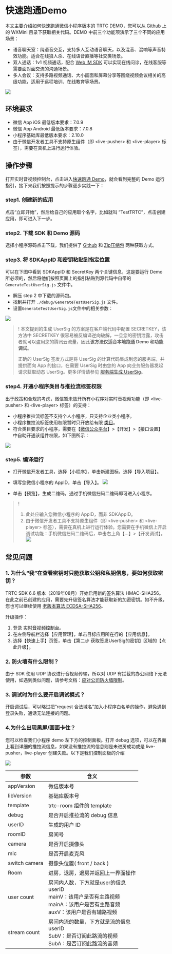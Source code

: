 # 快速跑通Demo

 本文主要介绍如何快速跑通微信小程序版本的 TRTC DEMO，您可以从 [Github](https://github.com/tencentyun/TRTCSDK) 上的 WXMini 目录下获取相关代码。DEMO 中前三个功能项演示了三个不同的应用场景：
 
 - 语音聊天室：纯语音交互，支持多人互动语音聊天，以及混音、混响等声音特效功能。适合在线狼人杀、在线语音直播等社交类场景。
 - 双人通话：1v1 视频通话，配合 [Web IM SDK](https://cloud.tencent.com/document/product/269/37411) 可以实现在线问诊，在线客服等需要面对面交流的沟通场景。
 - 多人会议：支持多路视频通话、大小画面和屏幕分享等围绕视频会议相关的高级功能，适用于远程培训、在线教育等场景。
 
 ![](https://main.qcloudimg.com/raw/6517a8a927130474927628457cdc27be.jpg)

## 环境要求

- 微信 App iOS 最低版本要求：7.0.9
- 微信 App Android 最低版本要求：7.0.8
- 小程序基础库最低版本要求：2.10.0
- 由于微信开发者工具不支持原生组件（即 &lt;live-pusher&gt; 和 &lt;live-player&gt; 标签），需要在真机上进行运行体验。

## 操作步骤

打开实时音视频控制台，点击进入[快速跑通 Demo](https://console.cloud.tencent.com/trtc/quickstart)，就会看到完整的 Demo 运行指引，接下来我们按照提示的步骤逐步实践一下：

### step1. 创建新的应用
点击“立即开始”，然后给自己的应用取个名字，比如就叫 “TestTRTC”，点击创建应用，即可进入下一步。


### step2. 下载 SDK 和 Demo 源码
选择小程序源码点击下载，我们提供了 [Github](https://github.com/tencentyun/TRTCSDK/tree/master) 和 [Zip压缩包](https://web.sdk.qcloud.com/trtc/miniapp/download/trtc-room.zip) 两种获取方式。

### step3. 将 SDKAppID 和密钥粘贴到指定位置
可以在下图中看到 SDKAppID 和 SecretKey 两个关键信息，这是要运行 Demo 所必须的，然后将他们按照页面上的指引粘贴到源代码中自带的 `GenerateTestUserSig.js` 文件中。
- 解压 step 2 中下载的源码包。
- 找到并打开 `./debug/GenerateTestUserSig.js` 文件。
- 设置`GenerateTestUserSig.js`文件中的相关参数：

![](https://main.qcloudimg.com/raw/74b82ded221f8e2e91e4f918da6b5932.png)

> !
> 本文提到的生成 UserSig 的方案是在客户端代码中配置 SECRETKEY，该方法中 SECRETKEY 很容易被反编译逆向破解，一旦您的密钥泄露，攻击者就可以盗用您的腾讯云流量，因此**该方法仅适合本地跑通 Demo 和功能调试**。
> 
> 正确的 UserSig 签发方式是将 UserSig 的计算代码集成到您的服务端，并提供面向 App 的接口，在需要 UserSig 时由您的 App 向业务服务器发起请求获取动态 UserSig。更多详情请参见 [服务端生成 UserSig](https://cloud.tencent.com/document/product/647/17275#Server)。

### step4. 开通小程序类目与推拉流标签权限

出于政策和合规的考虑，微信暂未放开所有小程序对实时音视频功能（即  &lt;live-pusher&gt; 和  &lt;live-player&gt; 标签）的支持：

- 小程序推拉流标签不支持个人小程序，只支持企业类小程序。
- 小程序推拉流标签使用权限暂时只开放给有限 [类目](https://developers.weixin.qq.com/miniprogram/dev/component/live-pusher.html)。
- 符合类目要求的小程序，需要在【[微信公众平台](https://mp.weixin.qq.com/)】>【开发】>【接口设置】中自助开通该组件权限，如下图所示：

![](https://main.qcloudimg.com/raw/ad87091aaae2db6ad412136297886c15.png)

### step5. 编译运行

- 打开微信开发者工具，选择【小程序】，单击新建图标，选择【导入项目】。
- 填写您微信小程序的 AppID，单击【导入】。
![](https://main.qcloudimg.com/raw/b4eefa2896672e132f827fea79a2608b.jpg)     

- 单击【预览】，生成二维码，通过手机微信扫码二维码即可进入小程序。

> !
> 1. 此处应输入您微信小程序的 AppID，而非 SDKAppID。
> 2. 由于微信开发者工具不支持原生组件（即 &lt;live-pusher&gt; 和 &lt;live-player&gt; 标签），需要在真机上进行运行体验。您需要在手机微信上开启调试功能：手机微信扫码二维码后，单击右上角【...】>【开发调试】。 
> ![](https://main.qcloudimg.com/raw/9ae12892a437c25c2317fb62f7f851ba.png)


## 常见问题

### 1. 为什么“我”在查看密钥时只能获取公钥和私钥信息，要如何获取密钥？

TRTC SDK 6.6 版本（2019年08月）开始启用新的签名算法 HMAC-SHA256。在此之前已创建的应用，需要先升级签名算法才能获取新的加密密钥。如不升级，您也可以继续使用 [老版本算法 ECDSA-SHA256](https://cloud.tencent.com/document/product/647/17275#.E8.80.81.E7.89.88.E6.9C.AC.E7.AE.97.E6.B3.95)。

升级操作：
 1. 登录 [实时音视频控制台](https://console.cloud.tencent.com/trtc)。
 2. 在左侧导航栏选择【应用管理】，单击目标应用所在行的【应用信息】。
 3. 选择【快速上手】页签，单击【第二步 获取签发UserSig的密钥】区域的【点此升级】。

### 2. 防火墙有什么限制？

由于 SDK 使用 UDP 协议进行音视频传输，所以对 UDP 有拦截的办公网络下无法使用，如遇到类似问题，请参考文档：[应对公司防火墙限制](https://cloud.tencent.com/document/product/647/34399)。

### 3. 调试时为什么要开启调试模式？

开启调试后，可以略过把“request 合法域名”加入小程序白名单的操作，避免遇到登录失败，通话无法连接的问题。

### 4.为什么出现黑屏/画面卡住？

您可以检查我们小程序 demo 左下方的控制面板。打开 debug 选项，可以在界面上看到详细的推拉流信息，如果没有推拉流的信息则是未进房成功或是 live-pusher，live-player 创建失败。以下是我们控制面板的介绍

![](https://main.qcloudimg.com/raw/b370373d41217c2c0efca37ab87cc94a.jpg)


| 参数          | 含义                                                         |
| ------------- | ------------------------------------------------------------ |
| appVersion    | 微信版本号                                                   |
| libVersion    | 基础库版本号                                                 |
| template      | trtc-room 组件的 template                                      |
| debug         | 是否开启推拉流的 debug 信息                                    |
| userID        | 生成的用户 ID                                                 |
| roomID        | 房间号                                                       |
| camera        | 是否开启摄像头                                               |
| mic           | 是否开启麦克风                                               |
| switch camera | 摄像头位置( front / back )                                       |
| Room          | 进房，退房，退房并返回上一界面操作                           |
| user count    | 房间内人数，下方就是user的信息<br/>userID<br/>mainV：该用户是否有主路视频<br/>mainA：该用户是否有主路音频<br/>auxV：该用户是否有辅路视频 |
| stream count  | 房间内流的数量，下方就是流的信息<br/>userID<br/>SubV：是否订阅此路流的视频<br />SubA：是否订阅此路流的音频 |

